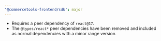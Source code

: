 ```yaml
---
'@commercetools-frontend/sdk': major
---
```


- Requires a peer dependency of `react@17`.
- The `@types/react*` peer dependencies have been removed and included as normal dependencies with a minor range version.
